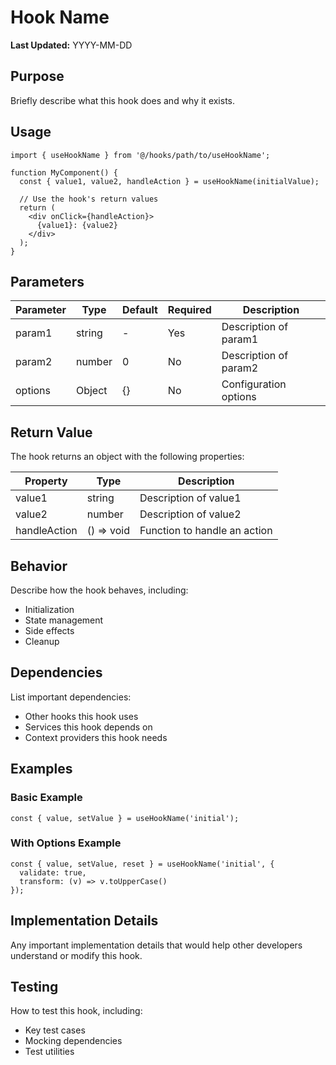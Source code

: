 
# Hook Name

**Last Updated:** YYYY-MM-DD

## Purpose

Briefly describe what this hook does and why it exists.

## Usage

```tsx
import { useHookName } from '@/hooks/path/to/useHookName';

function MyComponent() {
  const { value1, value2, handleAction } = useHookName(initialValue);
  
  // Use the hook's return values
  return (
    <div onClick={handleAction}>
      {value1}: {value2}
    </div>
  );
}
```

## Parameters

| Parameter | Type | Default | Required | Description |
|-----------|------|---------|----------|-------------|
| param1 | string | - | Yes | Description of param1 |
| param2 | number | 0 | No | Description of param2 |
| options | Object | {} | No | Configuration options |

## Return Value

The hook returns an object with the following properties:

| Property | Type | Description |
|----------|------|-------------|
| value1 | string | Description of value1 |
| value2 | number | Description of value2 |
| handleAction | () => void | Function to handle an action |

## Behavior

Describe how the hook behaves, including:
- Initialization
- State management
- Side effects
- Cleanup

## Dependencies

List important dependencies:

- Other hooks this hook uses
- Services this hook depends on
- Context providers this hook needs

## Examples

### Basic Example

```tsx
const { value, setValue } = useHookName('initial');
```

### With Options Example

```tsx
const { value, setValue, reset } = useHookName('initial', {
  validate: true,
  transform: (v) => v.toUpperCase()
});
```

## Implementation Details

Any important implementation details that would help other developers understand or modify this hook.

## Testing

How to test this hook, including:
- Key test cases
- Mocking dependencies
- Test utilities
